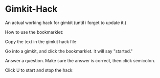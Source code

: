 # Gimkit-Hack

An actual working hack for gimkit (until i forget to update it.)

How to use the bookmarklet:

Copy the text in the gimkit hack file

Go into a gimkit, and click the bookmarklet. It will say "started."

Answer a question. Make sure the answer is correct, then click semicolon.

Click U to start and stop the hack
